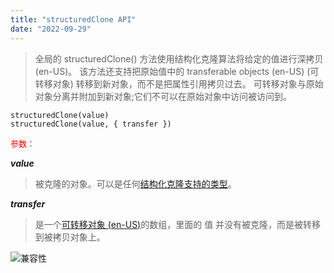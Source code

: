 ```yaml
---
title: "structuredClone API"
date: "2022-09-29"
---
```


> 全局的 structuredClone() 方法使用结构化克隆算法将给定的值进行深拷贝 (en-US)。
> 该方法还支持把原始值中的 transferable objects (en-US) (可转移对象) 转移到新对象，而不是把属性引用拷贝过去。 可转移对象与原始对象分离并附加到新对象;它们不可以在原始对象中访问被访问到。

```
structuredClone(value)
structuredClone(value, { transfer })
```

<font size="2" color="red">参数：</font>

***value***

> 被克隆的对象。可以是任何[结构化克隆支持的类型](https://developer.mozilla.org/zh-CN/docs/Web/API/Web_Workers_API/Structured_clone_algorithm#%E6%94%AF%E6%8C%81%E7%9A%84%E7%B1%BB%E5%9E%8B)。

***transfer***

> 是一个[可转移对象 (en-US)](https://developer.mozilla.org/en-US/docs/Glossary/Transferable_objects)的数组，里面的 值 并没有被克隆，而是被转移到被拷贝对象上。

![兼容性](https://s-bj-4351-lyra.oss.dogecdn.com/Snipaste_2022-09-29_13-46-14.png)


